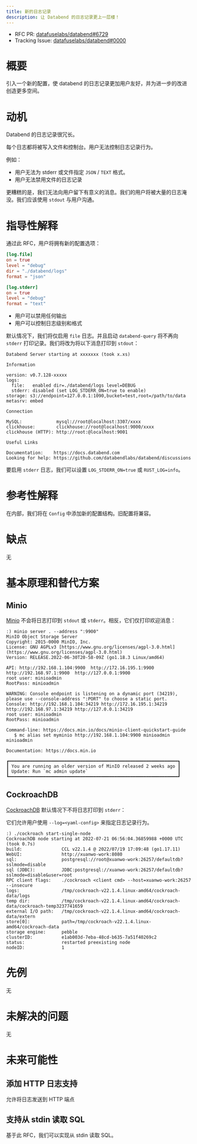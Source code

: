 ```yaml
---
title: 新的日志记录
description: 让 Databend 的日志记录更上一层楼！
---
```


- RFC PR: [datafuselabs/databend#6729](https://github.com/databendlabs/databend/pull/6729)
- Tracking Issue: [datafuselabs/databend#0000](https://github.com/databendlabs/databend/issues/0000)

# 概要

引入一个新的配置，使 databend 的日志记录更加用户友好，并为进一步的改进创造更多空间。

# 动机

Databend 的日志记录很冗长。

每个日志都将被写入文件和控制台。用户无法控制日志记录行为。

例如：

- 用户无法为 stderr 或文件指定 `JSON` / `TEXT` 格式。
- 用户无法禁用文件的日志记录

更糟糕的是，我们无法向用户留下有意义的消息。我们的用户将被大量的日志淹没。我们应该使用 `stdout` 与用户沟通。

# 指导性解释

通过此 RFC，用户将拥有新的配置选项：

```toml
[log.file]
on = true
level = "debug"
dir = "./databend/logs"
format = "json"

[log.stderr]
on = true
level = "debug"
format = "text"
```

- 用户可以禁用任何输出
- 用户可以控制日志级别和格式

默认情况下，我们将仅启用 `file` 日志。并且启动 `databend-query` 将不再向 `stderr` 打印记录。我们将改为将以下消息打印到 `stdout`：

```shell
Databend Server starting at xxxxxxx (took x.xs)

Information

version: v0.7.128-xxxxx
logs:
  file:   enabled dir=./databend/logs level=DEBUG
  stderr: disabled (set LOG_STDERR_ON=true to enable)
storage: s3://endpoint=127.0.0.1:1090,bucket=test,root=/path/to/data
metasrv: embed

Connection

MySQL:             mysql://root@localhost:3307/xxxx
clickhouse:        clickhouse://root@localhost:9000/xxxx
clickhouse (HTTP): http://root:@localhost:9001

Useful Links

Documentation:    https://docs.databend.com
Looking for help: https://github.com/databendlabs/databend/discussions
```

要启用 `stderr` 日志，我们可以设置 `LOG_STDERR_ON=true` 或 `RUST_LOG=info`。

# 参考性解释

在内部，我们将在 `Config` 中添加新的配置结构。旧配置将兼容。

# 缺点

无

# 基本原理和替代方案

## Minio

[Minio](https://github.com/minio/minio) 不会将日志打印到 `stdout` 或 `stderr`。相反，它们仅打印欢迎消息：

```shell
:) minio server . --address ":9900"
MinIO Object Storage Server
Copyright: 2015-0000 MinIO, Inc.
License: GNU AGPLv3 [https://www.gnu.org/licenses/agpl-3.0.html](https://www.gnu.org/licenses/agpl-3.0.html)
Version: RELEASE.2022-06-30T20-58-09Z (go1.18.3 Linux/amd64)

API: http://192.168.1.104:9900  http://172.16.195.1:9900  http://192.168.97.1:9900  http://127.0.0.1:9900
root user: minioadmin
RootPass: minioadmin

WARNING: Console endpoint is listening on a dynamic port (34219), please use --console-address ":PORT" to choose a static port.
Console: http://192.168.1.104:34219 http://172.16.195.1:34219 http://192.168.97.1:34219 http://127.0.0.1:34219
root user: minioadmin
RootPass: minioadmin

Command-line: https://docs.min.io/docs/minio-client-quickstart-guide
   $ mc alias set myminio http://192.168.1.104:9900 minioadmin minioadmin

Documentation: https://docs.min.io

┏━━━━━━━━━━━━━━━━━━━━━━━━━━━━━━━━━━━━━━━━━━━━━━━━━━━━━━━━━━━━━━━━┓
┃ You are running an older version of MinIO released 2 weeks ago ┃
┃ Update: Run `mc admin update`                                  ┃
┗━━━━━━━━━━━━━━━━━━━━━━━━━━━━━━━━━━━━━━━━━━━━━━━━━━━━━━━━━━━━━━━━┛
```

## CockroachDB

[CockroachDB](https://www.cockroachlabs.com/) 默认情况下不将日志打印到 `stderr`：

它们允许用户使用 `--log=<yaml-config>` 来指定日志记录行为。

```shell
:) ./cockroach start-single-node
CockroachDB node starting at 2022-07-21 06:56:04.36859988 +0000 UTC (took 0.7s)
build:               CCL v22.1.4 @ 2022/07/19 17:09:48 (go1.17.11)
WebUI:               http://xuanwo-work:8080
sql:                 postgresql://root@xuanwo-work:26257/defaultdb?sslmode=disable
sql (JDBC):          JDBC:postgresql://xuanwo-work:26257/defaultdb?sslmode=disable&user=root
RPC client flags:    ./cockroach <client cmd> --host=xuanwo-work:26257 --insecure
logs:                /tmp/cockroach-v22.1.4.linux-amd64/cockroach-data/logs
temp dir:            /tmp/cockroach-v22.1.4.linux-amd64/cockroach-data/cockroach-temp3237741659
external I/O path:   /tmp/cockroach-v22.1.4.linux-amd64/cockroach-data/extern
store[0]:            path=/tmp/cockroach-v22.1.4.linux-amd64/cockroach-data
storage engine:      pebble
clusterID:           e1ab003d-7eba-48cd-b635-7a51f40269c2
status:              restarted preexisting node
nodeID:              1
```

# 先例

无

# 未解决的问题

无

# 未来可能性

## 添加 HTTP 日志支持

允许将日志发送到 HTTP 端点

## 支持从 stdin 读取 SQL

基于此 RFC，我们可以实现从 stdin 读取 SQL。
